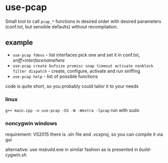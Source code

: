 # use-pcap

Small tool to call `pcap_*` functions in desired order
with desired parameters (conf.txt, but sensible defaults)
without recompilation.

## example
- `use-pcap fdevs` - list interfaces
pick one and set it in conf.txt, _sniff=interfacenamehere_
- `use-pcap create bufsize promisc snap timeout activate nonblock filter dispatch` - create, configure, activate and run sniffing
- `use-pcap help` - list of possible functions

code is quite short, so you probably could tailor it to your needs

### linux
`g++ main.cpp -o use-pcap -O3 -W -Wextra -lpcap`
run with sudo

### noncygwin windows
requirement: VS2015
there is .sln file and .vcxproj, so you can compile it via gui

alternative: use msbuild.exe in similar fashion as is presented in _build-cygwin.sh_
